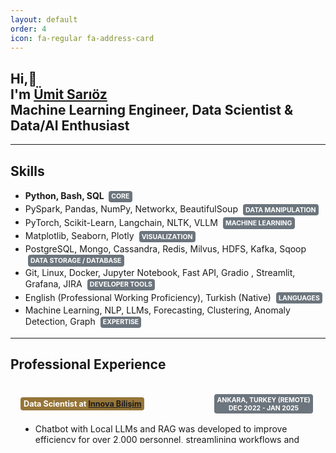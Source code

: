 ```yaml
---
layout: default
order: 4 
icon: fa-regular fa-address-card
---
```


<style>
     .container {
            display: flex;
            justify-content: space-between;
            align-items: center;
            padding: 1rem;
            flex-wrap: wrap; /* Make the layout responsive */
        }

        .my-badge-title {
            display: inline-block;
            padding: 0.25em 0.4em;
            height: fit-content;
            font-size: 90%;
            font-weight: bold; /* Kalın yazı */
            color: #fff;
            background-color: rgb(150, 117, 56); /* Secondary arka plan */
            border-radius: 0.25rem;
            vertical-align: middle; /* Orta hizalama */
        }

        .my-badge {
            display: inline-block;
            padding: 0.25em 0.4em;
            height: fit-content;
            font-size: 75%;
            font-weight: bold; /* Kalın yazı */
            text-transform: uppercase; /* Büyük harf */
            color: #fff;
            text-align: center;
            background-color: #6c757d; /* Secondary arka plan */
            border-radius: 0.25rem;
            vertical-align: middle; /* Orta hizalama */
            margin: 0.1rem 0.25rem; /* ml-3: Sola boşluk */
        }

        @media (max-width: 768px) {
            .container {
                flex-direction: column; /* Stack items on small screens */
                align-items: flex-start;
                margin:0;
            }

            .my-badge {
                text-align: left; /* Adjust alignment for small screens */
                margin: 0.5rem 0;
            }
        }
</style>
<h2>
    Hi,&#128075;
    <br />
    I'm
    <a href="https://www.linkedin.com/in/umitsarioz"
      ><strong>Ümit Sarıöz</strong></a>
      <br>
      Machine Learning Engineer, Data Scientist & Data/AI Enthusiast
  </h2>
  <hr>
<div style='float:right; margin:1rem;'>
<a href="/assets/UmitSariozResume.pdf" download class="download-button"><i class="fa fa-download" aria-hidden="true"></i></a>
</div>

## Skills
- <b> Python, Bash, SQL <span class="my-badge" style="float:none;"> Core </span> </b>
- PySpark, Pandas, NumPy, Networkx, BeautifulSoup <b>  <span class="my-badge" style="float:none;"> Data Manipulation </span> </b>
- PyTorch, Scikit-Learn, Langchain, NLTK, VLLM <b> <span class="my-badge" style="float:none;">  Machine Learning </span></b>
- Matplotlib, Seaborn, Plotly <b> <span class="my-badge" style="float:none;">  Visualization </span></b>
- PostgreSQL, Mongo, Cassandra, Redis, Milvus, HDFS, Kafka, Sqoop <b> <span class="my-badge" style="float:none;">  Data Storage / Database </span></b>
- Git, Linux, Docker, Jupyter Notebook, Fast API, Gradio , Streamlit, Grafana, JIRA <b> <span class="my-badge" style="float:none;">  Developer Tools </span></b>
- English (Professional Working Proficiency), Turkish (Native) <b> <span class="my-badge" style="float:none;">  Languages </span></b>
- Machine Learning, NLP, LLMs, Forecasting, Clustering, Anomaly Detection, Graph <b> <span class="my-badge" style="float:none;">  Expertise </span></b>

---

## Professional Experience

<div class="container">
  <div class="my-badge-title"> Data Scientist at <a href="https://www.innova.com.tr/en/about"><b>Innova Bilişim </b></a></div>
  <div class="my-badge"> Ankara, Turkey (Remote)<br>Dec 2022 - Jan 2025 </div>

  <ul>
    <li>Chatbot with Local LLMs and RAG was developed to improve efficiency for over 2,000 personnel, streamlining
    workflows and response times.</li>
    <li>Clustering for Network Topology Optimization was implemented using graph neural network embeddings,
    optimizing resource allocation for over 12,000 devices and benefiting 50 million customers. High performance
    was achieved supporting more strategic investment decisions. (Silhouette:0.72; F1: 0.87; Accuracy: 0.92)</li>
    <li>Forecasting model for traffic saturation was built using deep learning, achieving 0.84 accuracy and enabling
    proactive network management to prevent overloads and enhance customer experience.</li>
    <li>Predictive system for mobile cell tower battery life was developed, achieving 0.89 accuracy and saving €2 million
    annually, benefiting 50 million customers by enabling timely maintenance and extending equipment lifespan.</li>
    <li>Code reviews were conducted as a member of the Türk Telekom AI team’s Code Review Committee, reducing
    bugs by 80% and improving resolution times by 90%, enhancing system reliability and customer satisfaction.</li>
  </ul>

  <div class="my-badge-title"> Software Engineer I at <a href="https://www.kavak.com/ae/about-us"><b>KAVAK TR | CARVAK </b></a></div>
  <div class="my-badge"> İstanbul, Turkey (Remote)<br>Nov 2021 - Nov 2022</div>

  <ul>
    <li>Recommendation System for Carvak.com was developed to deliver personalized vehicle listings, improving user
    engagement by 20% and reducing request times from over one second to milliseconds through query caching.</li>
    <li>Crawler was developed to automate data scraping and storage for vehicle offers, integrating results into Google
    Sheets to provide actionable insights into market pricing trends for pricing and planning teams.</li>
    <li>RESTful API was created for vehicle data retrieval via chassis numbers, enabling quick access and improving
    operational efficiency and customer satisfaction.</li>
  </ul>


  <div class="my-badge-title">Artificial Intelligence Engineer, Freelancer </div>
  <div class="my-badge">Ankara, Turkey (Remote)<br>Jan 2021 - Aug 2021</div>
  <ul>
    <li>Developed Machine Learning solutions and created ETL pipelines and Visualizations </li>
  </ul>
</div>


---

## Education
### [Gazi University](https://mf-bm.gazi.edu.tr/)
**Bachelor Science, Faculty of Computer Engineering**    <span class="my-badge">2021 Graduate </span><br>
<i>Thesis: [Radyolojik Görüntülerin Self-Attention Modelleriyle Otomatik Raponlanması](https://github.com/umitsarioz/ChestX-AI)</i><br>
<i>Instructor: [Dr.Duygu SARIKAYA](https://scholar.google.com/citations?user=66F5AnAAAAAJ&hl=en)</i>

---

## Certifications
- <a href="https://www.coursera.org/account/accomplishments/specialization/FRM4MKWY4M2L">Natural Language Processing by DeepLearning.AI</a> 
- <a href="https://www.coursera.org/account/accomplishments/specialization/AAU9NPBDHH4N"> Deep Learning Specilization by DeepLearning.AI</a>


